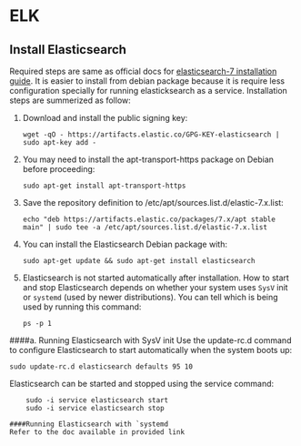 # ELK

## Install Elasticsearch
Required steps are same as official docs for  [elasticsearch-7 installation guide](https://www.elastic.co/guide/en/elasticsearch/reference/7.1/deb.html).
It is easier to install from debian package because it is require less configuration
specially for running elasticksearch as a service. Installation steps are summerized as follow:

1. Download and install the public signing key:
   
    ```
    wget -qO - https://artifacts.elastic.co/GPG-KEY-elasticsearch | sudo apt-key add -
    ```
2. You may need to install the apt-transport-https package on Debian before proceeding:

    ```
    sudo apt-get install apt-transport-https
    ``` 
3. Save the repository definition to /etc/apt/sources.list.d/elastic-7.x.list:
    
    ```
    echo "deb https://artifacts.elastic.co/packages/7.x/apt stable main" | sudo tee -a /etc/apt/sources.list.d/elastic-7.x.list
    ```
4. You can install the Elasticsearch Debian package with:

    ```
    sudo apt-get update && sudo apt-get install elasticsearch
    ```

5. Elasticsearch is not started automatically after installation. How to start and stop Elasticsearch depends on whether your system uses `SysV` init or `systemd` (used by newer distributions). You can tell which is being used by running this command:
    ```
    ps -p 1
    ```

####a. Running Elasticsearch with SysV init 
    Use the update-rc.d command to configure Elasticsearch to start automatically when the system boots up:
    
   ```
   sudo update-rc.d elasticsearch defaults 95 10
   ```
   Elasticsearch can be started and stopped using the service command:
   
        sudo -i service elasticsearch start
        sudo -i service elasticsearch stop
    
    ####Running Elasticsearch with `systemd
    Refer to the doc available in provided link 


  